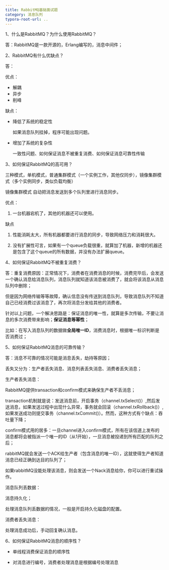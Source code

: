 ```yaml
---
title: RabbitMQ基础面试题
category: 消息队列
typora-root-url: ..
---
```


1、什么是RabbitMQ？为什么使用RabbitMQ？

答：RabbitMQ是一款开源的，Erlang编写的，消息中间件；

 

2、RabbitMQ有什么优缺点？

答：

优点：

- 解耦
- 异步
- 削峰

缺点：

- 降低了系统的稳定性

  如果消息队列挂掉，程序可能出现问题。

- 增加了系统的复杂性

  一致性问题、如何保证消息不被重复消费、如何保证消息可靠性传输



3、如何保证RabbitMQ的高可用？

三种模式，单机模式，普通集群模式（一个实例工作，其他仅同步），镜像集群模式（多个实例同步，类似负载均衡）

镜像集群模式
自动把消息发送到多个队列里进行消息同步。

优点：

1. 一台机器宕机了，其他的机器还可以使用。

缺点

1. 性能消耗太大，所有机器都要进行消息的同步，导致网络压力和消耗很大。

2. 没有扩展性可言，如果有一个queue负载很重，就算加了机器，新增的机器还是包含了这个queue的所有数据，并没有办法扩展queue。



4、如何保证RabbitMQ不被重复消费？

答：重复消费原因：正常情况下，消费者在消费消息的时候，消费完毕后，会发送一个确认消息给消息队列，消息队列就知道该消息被消费了，就会将该消息从消息队列中删除；

但是因为网络传输等等故障，确认信息没有传送到消息队列，导致消息队列不知道自己已经消费过该消息了，再次将消息分发给其他的消费者。

针对以上问题，一个解决思路是：保证消息的唯一性，就算是多次传输，不要让消息的多次消费带来影响；**保证消息等幂性**；

比如：在写入消息队列的数据做**全局唯一ID**，消费消息时，根据唯一标识判断是否消费过；

 

5、如何保证RabbitMQ消息的可靠传输？

答：消息不可靠的情况可能是消息丢失，劫持等原因；

丢失又分为：生产者丢失消息、消息列表丢失消息、消费者丢失消息；

 

生产者丢失消息：

RabbitMQ提供transaction和confirm模式来确保生产者不丢消息；

transaction机制就是说：发送消息前，开启事务（channel.txSelect()）,然后发送消息，如果发送过程中出现什么异常，事务就会回滚（channel.txRollback()）,如果发送成功则提交事务（channel.txCommit()）。然而，这种方式有个缺点：吞吐量下降；

confirm模式用的居多：一旦channel进入confirm模式，所有在该信道上发布的消息都将会被指派一个唯一的ID（从1开始），一旦消息被投递到所有匹配的队列之后；

rabbitMQ就会发送一个ACK给生产者（包含消息的唯一ID），这就使得生产者知道消息已经正确到达目的队列了；

如果rabbitMQ没能处理该消息，则会发送一个Nack消息给你，你可以进行重试操作。

 

消息队列丢数据：

消息持久化；

处理消息队列丢数据的情况，一般是开启持久化磁盘的配置。

 

消费者丢失消息：

处理消息成功后，手动回复确认消息。

 

6、如何保证RabbitMQ消息的顺序性？

- 单线程消费保证消息的顺序性

- 对消息进行编号，消费者处理消息是根据编号处理消息
